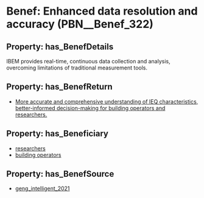 # Benef: __Enhanced data resolution and accuracy__ (PBN__Benef_322)

## Property: has_BenefDetails

IBEM provides real-time, continuous data collection and analysis, overcoming limitations of traditional measurement tools.

## Property: has_BenefReturn

* [More accurate and comprehensive understanding of IEQ characteristics, better-informed decision-making for building operators and researchers.](../BenefReturn/PBN__BenefReturn_339)

## Property: has_Beneficiary

* [researchers](../Stakeholder/PBN__Stakeholder_2)
* [building operators](../Stakeholder/PBN__Stakeholder_152)

## Property: has_BenefSource

* [geng_intelligent_2021](../Article/PBN__Article_62)

